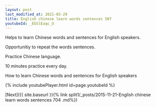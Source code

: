 ```yaml
---
layout: post
last_modified_at: 2021-03-29
title: English chinese learn words sentences 507 
youtubeId: _EGSlEaqc_U
---
```

 
 
Helps to learn Chinese words and sentences for English speakers.

Opportunitiy to repeat the words sentences. 

Practice Chinese language. 
 
10 minutes practice every day. 
 
How to learn Chinese words and sentences for English speakers 
 
{% include youtubePlayer.html id=page.youtubeId %}
 
 
[Next]({{ site.baseurl }}{% link  split1/_posts/2015-11-21-English chinese learn words sentences 704 .md%})
 
